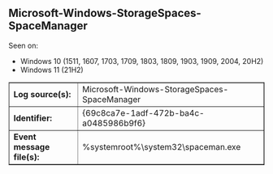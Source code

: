 ## Microsoft-Windows-StorageSpaces-SpaceManager

Seen on:
* Windows 10 (1511, 1607, 1703, 1709, 1803, 1809, 1903, 1909, 2004, 20H2)
* Windows 11 (21H2)

<table border="1" class="docutils">
  <tbody>
    <tr>
      <td><b>Log source(s):</b></td>
      <td>Microsoft-Windows-StorageSpaces-SpaceManager</td>
    </tr>
    <tr>
      <td><b>Identifier:</b></td>
      <td>{69c8ca7e-1adf-472b-ba4c-a0485986b9f6}</td>
    </tr>
    <tr>
      <td><b>Event message file(s):</b></td>
      <td>%systemroot%\system32\spaceman.exe</td>
    </tr>
  </tbody>
</table>

&nbsp;

